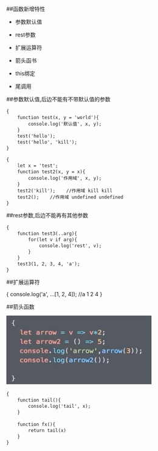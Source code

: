 ##函数新增特性

- 参数默认值

- rest参数

- 扩展运算符

- 箭头函书

- this绑定

- 尾调用



##参数默认值,后边不能有不带默认值的参数

```
{
    function test(x, y = 'world'){
        console.log('默认值', x, y);
    }
    test('hello');
    test('hello', 'kill');
}
```



```
{
    let x = 'test';
    function test2(x, y = x){
        console.log('作用域', x, y);
    }
    test2('kill');    //作用域 kill kill
    test2();    //作用域 undefined undefined
}
```


##rest参数,后边不能再有其他参数

```
{
    function test3(..arg){
        for(let v if arg){
            console.log('rest', v);
        }
    }
    test3(1, 2, 3, 4, 'a');
}
```


##扩展运算符

{
    console.log('a', ...[1, 2, 4]);    //a 1 2 4
}




##箭头函数

![](/assets/360截图20171113222156916.jpg)





```
{
    function tail(){
        console.log('tail', x);
    }
    
    function fx(){
        return tail(x)
    }
}
```










